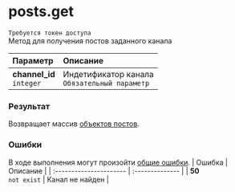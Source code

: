 # posts.get
`Требуется токен доступа`  
Метод для получения постов заданного канала

| Параметр                      | Описание                                          |
| :---------------------------- | :------------------------------------------------ |
| **channel_id**<br />`integer` | Индетификатор канала<br />`Обязательный параметр` |

### Результат
Возвращает массив [объектов постов](https://github.com/EcostCompony/specter_api_documentation/blob/master/Объекты/Пост.md#пост).

### Ошибки
В ходе выполнения могут произойти [общие ошибки](https://github.com/EcostCompony/specter_api_documentation/blob/master/Основное/Обработка%20ошибок.md#коды-общих-ошибок).
| Ошибка                  | Описание        |
| :---------------------- | :-------------- |
| **50**<br />`not exist` | Канал не найден |
